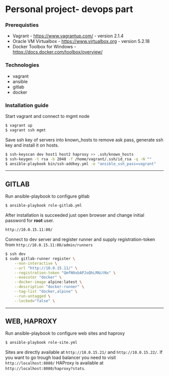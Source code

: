 # Personal project- devops part
### Prerequisties
- Vagrant - https://www.vagrantup.com/ - version 2.1.4
- Oracle VM Virtualbox - https://www.virtualbox.org - version 5.2.18
- Docker Toolbox for Windows - https://docs.docker.com/toolbox/overview/

### Technologies
- vagrant
- ansible
- gitlab
- docker

### Installation guide
Start vagrant and connect to mgmt node
```sh
$ vagrant up
$ vagrant ssh mgmt
```

Save ssh key of servers into known_hosts to remove ask pass, generate ssh key and install it on hosts.
```sh
$ ssh-keyscan dev host1 host2 haproxy >> .ssh/known_hosts
$ ssh-keygen -t rsa -b 2048 -f /home/vagrant/.ssh/id_rsa -q -N ""
$ ansible-playbook bin/ssh-addkey.yml -e "ansible_ssh_pass=vagrant"
```

-------------------------
GITLAB
-------------------------

Run ansible-playbook to configure gitlab
```sh
$ ansible-playbook role-gitlab.yml
```

After installation is succeeded just open browser and change initial password for **root** user.
```sh
http://10.0.15.11:80/
```

Connect to dev server and register runner and supply registration-token from `http://10.0.15.11:80/admin/runners`
```sh
$ ssh dev
$ sudo gitlab-runner register \
    --non-interactive \
    --url "http://10.0.15.11/" \
    --registration-token "QmfN9xbAPJoQhLRNitNx" \
    --executor "docker" \
    --docker-image alpine:latest \
    --description "docker-runner" \
    --tag-list "docker,alpine" \
    --run-untagged \
    --locked="false" \
```

-------------------------
WEB, HAPROXY
-------------------------

Run ansible-playbook to configure web sites and haproxy
```sh
$ ansible-playbook role-site.yml
```

Sites are directly available at `http://10.0.15.21/` and `http://10.0.15.22/`. If you want to go trough load balancer you need to visit `http://localhost:8080/`
HAProxy is available at `http://localhost:8080/haproxy?stats`.